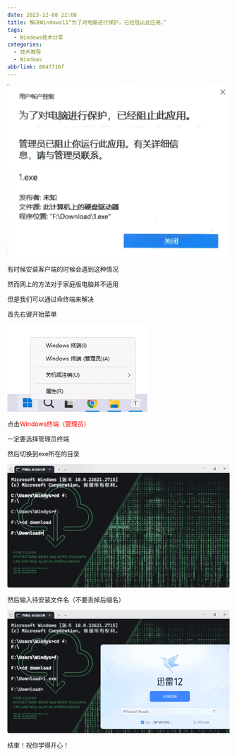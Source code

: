```yaml
---
date: 2023-12-08 22:08
title: 解决Windows11“为了对电脑进行保护，已经阻止此应用。”
tags:
  - Windows技术分享
categories:
  - 技术教程
  - Windows
abbrlink: 8847716f
---
```


![image-20231208221039318](../img/Windows/image-20231208221039318.png)

有时候安装客户端的时候会遇到这种情况

然而网上的方法对于家庭版电脑并不适用

但是我们可以通过命终端来解决

首先右键开始菜单

![image-20231208221525986](../img/Windows/image-20231208221525986.png)

点击<font color='red'>Windows终端（管理员）</font>

一定要选择管理员终端

然后切换到exe所在的目录

![image-20231208221942022](../img/Windows/image-20231208221942022.png)

然后输入待安装文件名（不要丢掉后缀名）

![image-20231208222008686](../img/Windows/image-20231208222008686.png)

结束！祝你学得开心！